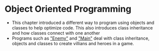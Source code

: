 # Object Oriented Programming

* This chapter introduced a different way to program using objects and classes to help optimize code. This also introduces class inheritance and how classes connect with one another
* Programs such as ["Enemy"](https://github.com/Darrenrodricks/IntroToPythonUdemy/blob/main/oop/enemy.py) and ["Main"](https://github.com/Darrenrodricks/IntroToPythonUdemy/blob/main/oop/enemy.py) deal with class inheritance, objects and classes to create villians and heroes in a game.
